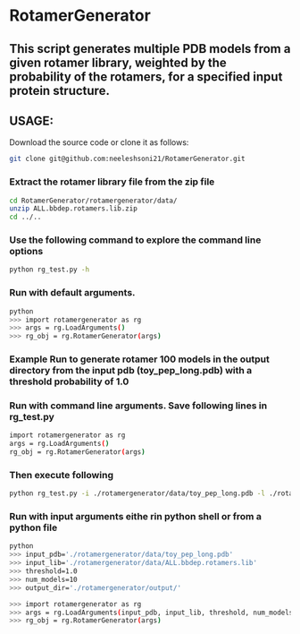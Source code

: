 # RotamerGenerator
## This script generates multiple PDB models from a given rotamer library, weighted by the probability of the rotamers, for a specified input protein structure.

## USAGE:

Download the source code or clone it as follows:
```bash
git clone git@github.com:neeleshsoni21/RotamerGenerator.git
```

### Extract the rotamer library file from the zip file
```bash
cd RotamerGenerator/rotamergenerator/data/
unzip ALL.bbdep.rotamers.lib.zip
cd ../..
```


### Use the following command to explore the command line options
```bash
python rg_test.py -h
```

### Run with default arguments.
```bash
python
>>> import rotamergenerator as rg
>>> args = rg.LoadArguments()
>>> rg_obj = rg.RotamerGenerator(args)
```


### Example Run to generate rotamer 100 models in the output directory from the input pdb (toy_pep_long.pdb) with a threshold probability of 1.0 


### Run with command line arguments. Save following lines in rg_test.py
```bash
import rotamergenerator as rg
args = rg.LoadArguments()
rg_obj = rg.RotamerGenerator(args)
```
### Then execute following
```bash
python rg_test.py -i ./rotamergenerator/data/toy_pep_long.pdb -l ./rotamergenerator/data/ALL.bbdep.rotamers.lib -k 100 -t 1.0 -o ./rotamergenerator/output/
```



### Run with input arguments eithe rin python shell or from a python file
```bash
python
>>> input_pdb='./rotamergenerator/data/toy_pep_long.pdb'
>>> input_lib='./rotamergenerator/data/ALL.bbdep.rotamers.lib'
>>> threshold=1.0
>>> num_models=10
>>> output_dir='./rotamergenerator/output/'

>>> import rotamergenerator as rg
>>> args = rg.LoadArguments(input_pdb, input_lib, threshold, num_models, output_dir)
>>> rg_obj = rg.RotamerGenerator(args)
```